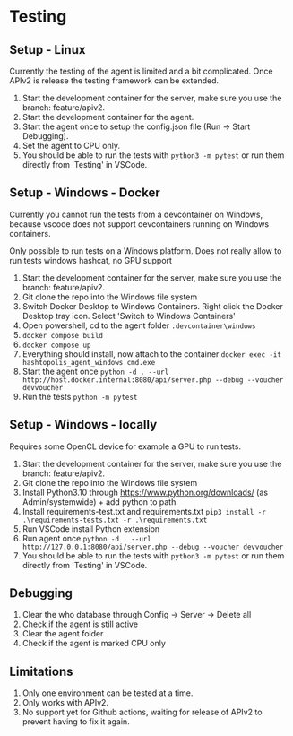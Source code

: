 # Testing
## Setup - Linux
Currently the testing of the agent is limited and a bit complicated. Once APIv2 is release the testing framework
can be extended.

1. Start the development container for the server, make sure you use the branch: feature/apiv2.
2. Start the development container for the agent.
3. Start the agent once to setup the config.json file (Run -> Start Debugging).
4. Set the agent to CPU only.
5. You should be able to run the tests with `python3 -m pytest` or run them directly from 'Testing' in VSCode.

## Setup - Windows - Docker
Currently you cannot run the tests from a devcontainer on Windows, because vscode does not support devcontainers running on Windows containers.

Only possible to run tests on a Windows platform.
Does not really allow to run tests windows hashcat, no GPU support

1. Start the development container for the server, make sure you use the branch: feature/apiv2.
2. Git clone the repo into the Windows file system
3. Switch Docker Desktop to Windows Containers. Right click the Docker Desktop tray icon. Select 'Switch to Windows Containers'
4. Open powershell, cd to the agent folder `.devcontainer\windows`
5. `docker compose build`
6. `docker compose up`
7. Everything should install, now attach to the container `docker exec -it hashtopolis_agent_windows cmd.exe`
8. Start the agent once `python -d . --url http://host.docker.internal:8080/api/server.php --debug --voucher devvoucher`
9. Run the tests `python -m pytest`

## Setup - Windows - locally

Requires some OpenCL device for example a GPU to run tests.

1. Start the development container for the server, make sure you use the branch: feature/apiv2.
2. Git clone the repo into the Windows file system
3. Install Python3.10 through https://www.python.org/downloads/ (as Admin/systemwide) + add python to path
4. Install requirements-test.txt and requirements.txt `pip3 install -r .\requirements-tests.txt -r .\requirements.txt`
5. Run VSCode install Python extension
6. Run agent once `python -d . --url http://127.0.0.1:8080/api/server.php --debug --voucher devvoucher`
7. You should be able to run the tests with `python3 -m pytest` or run them directly from 'Testing' in VSCode.

## Debugging

1. Clear the who database through Config -> Server -> Delete all
2. Check if the agent is still active
3. Clear the agent folder
4. Check if the agent is marked CPU only

## Limitations
1. Only one environment can be tested at a time.
2. Only works with APIv2.
3. No support yet for Github actions, waiting for release of APIv2 to prevent having to fix it again.